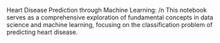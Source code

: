 Heart Disease Prediction through Machine Learning: /n
This notebook serves as a comprehensive exploration of fundamental concepts in data science and machine learning, focusing on the classification problem of predicting heart disease.
